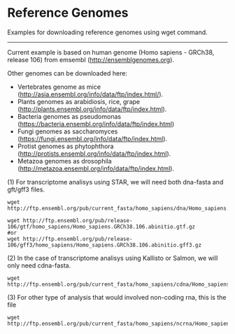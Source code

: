 # Reference Genomes
Examples for downloading reference genomes using wget command.
****

Current example is based on human genome (Homo sapiens - GRCh38, release 106) from emsembl (http://ensemblgenomes.org).

Other genomes can be downloaded here:
* Vertebrates genome as mice (http://asia.ensembl.org/info/data/ftp/index.html/). 
* Plants genomes as arabidiosis, rice, grape (http://plants.ensembl.org/info/data/ftp/index.html). 
* Bacteria genomes as pseudomonas  (https://bacteria.ensembl.org/info/data/ftp/index.html)
* Fungi genomes as saccharomyces (https://fungi.ensembl.org/info/data/ftp/index.html).
* Protist genomes as phytophthora (http://protists.ensembl.org/info/data/ftp/index.html).
* Metazoa genomes as drosophila (http://metazoa.ensembl.org/info/data/ftp/index.html).

<!-- http://ftp.ensembl.org/pub/release-106/fasta/homo_sapiens/dna/ -->

(1) For transcriptome analisys using STAR, we will need both dna-fasta and gft/gff3 files.
```
wget http://ftp.ensembl.org/pub/current_fasta/homo_sapiens/dna/Homo_sapiens.GRCh38.dna_sm.primary_assembly.fa.gz

wget http://ftp.ensembl.org/pub/release-106/gtf/homo_sapiens/Homo_sapiens.GRCh38.106.abinitio.gtf.gz
#or
wget http://ftp.ensembl.org/pub/release-106/gff3/homo_sapiens/Homo_sapiens.GRCh38.106.abinitio.gff3.gz

```

(2) In the case of transcriptome analisys using Kallisto or Salmon, we will only need cdna-fasta.
```
wget http://ftp.ensembl.org/pub/current_fasta/homo_sapiens/cdna/Homo_sapiens.GRCh38.cdna.abinitio.fa.gz
```

(3) For other type of analysis that would involved non-coding rna, this is the file
```
wget http://ftp.ensembl.org/pub/current_fasta/homo_sapiens/ncrna/Homo_sapiens.GRCh38.ncrna.fa.gz
```
